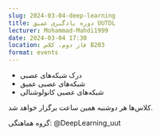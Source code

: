 ```yaml
---
slug: 2024-03-04-deep-learning
title: دوره یادگیری عمیق UUTDL
lecturer: Mohammad-Mahdi1999
date: 2024-03-04 17:30
location: فاز دوم، کلاس B203
format: events
---
```


- درک شبکه‌های عصبی
- شبکه‌های عصبی عمیق
- شبکه‌های عصبی کانولوشنالی  

کلاس‌ها هر دوشنبه همین ساعت برگزار خواهد شد.  

گروه هماهنگی: @DeepLearning_uut
